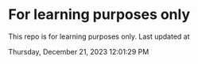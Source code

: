 # For learning purposes only
This repo is for learning purposes only.
Last updated at

Thursday, December 21, 2023 12:01:29 PM

